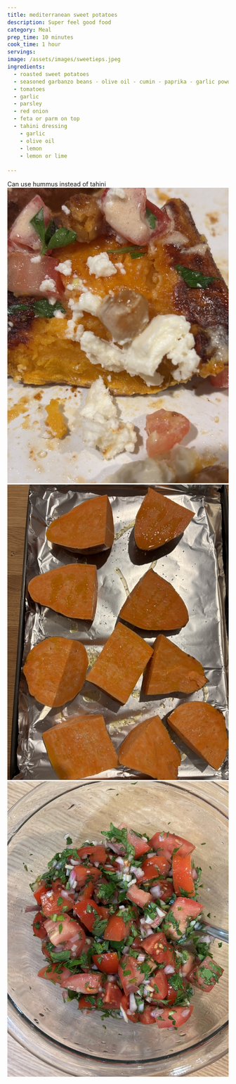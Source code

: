 ```yaml
---
title: mediterranean sweet potatoes
description: Super feel good food
category: Meal
prep_time: 10 minutes
cook_time: 1 hour
servings:
image: /assets/images/sweetieps.jpeg
ingredients:
  - roasted sweet potatoes
  - seasoned garbanzo beans - olive oil - cumin - paprika - garlic powder
  - tomatoes
  - garlic
  - parsley
  - red onion
  - feta or parm on top
  - tahini dressing
    - garlic
    - olive oil
    - lemon
    - lemon or lime

---
```


Can use hummus instead of tahini
![potato](/assets/images/sweet-potato.jpeg)
![potatos](/assets/images/potatoes-sweet.jpeg)
![potatoes](/assets/images/potato_slaw.jpeg)
